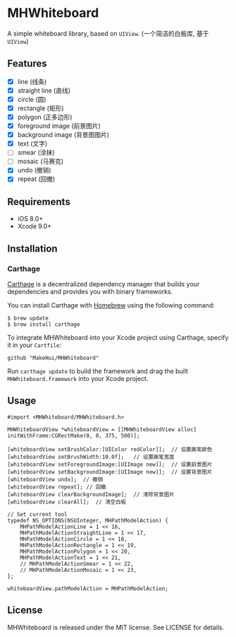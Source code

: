 # MHWhiteboard

A simple whiteboard library, based on `UIView`. (一个简洁的白板库, 基于`UIView`)

## Features

- [x] line (线条)
- [x] straight line (直线)
- [x] circle (圆)
- [x] rectangle (矩形)
- [x] polygon (正多边形)
- [x] foreground image (前景图片)
- [x] background image (背景图图片)
- [x] text (文字)
- [ ] smear (涂抹)
- [ ] mosaic (马赛克)
- [x] undo (撤销)
- [x] repeat (回撤)

## Requirements

- iOS 8.0+
- Xcode 9.0+

## Installation

### Carthage

[Carthage](https://github.com/Carthage/Carthage) is a decentralized dependency manager that builds your dependencies and provides you with binary frameworks.

You can install Carthage with [Homebrew](http://brew.sh/) using the following command:

```
$ brew update
$ brew install carthage
```

To integrate MHWhiteboard into your Xcode project using Carthage, specify it in your `Cartfile`:

```
github "MakeHui/MHWhiteboard"
```

Run `carthage update` to build the framework and drag the built `MHWhiteboard.framework` into your Xcode project.

## Usage

```
#import <MHWhiteboard/MHWhiteboard.h>

MHWhiteboardView *whiteboardView = [[MHWhiteboardView alloc] initWithFrame:CGRectMake(0, 0, 375, 500)];

[whiteboardView setBrushColor:[UIColor redColor]];	// 设置画笔颜色
[whiteboardView setBrushWidth:10.0f];	// 设置画笔宽度
[whiteboardView setForegroundImage:[UIImage new]];	// 设置前景图片
[whiteboardView setBackgroundImage:[UIImage new]];	// 设置背景图片
[whiteboardView undo];	// 撤销
[whiteboardView repeat]; // 回撤
[whiteboardView clearBackgroundImage];	// 清除背景图片
[whiteboardView clearAll];	// 清空白板

// Set current tool
typedef NS_OPTIONS(NSUInteger, MHPathModelAction) {
    MHPathModelActionLine = 1 << 16,
    MHPathModelActionStraightLine = 1 << 17,
    MHPathModelActionCircle = 1 << 18,
    MHPathModelActionRectangle = 1 << 19,
    MHPathModelActionPolygon = 1 << 20,
    MHPathModelActionText = 1 << 21,
    // MHPathModelActionSmear = 1 << 22,
    // MHPathModelActionMosaic = 1 << 23,
};

whiteboardView.pathModelAction = MHPathModelAction;
```

## License

MHWhiteboard is released under the MIT license. See LICENSE for details.
